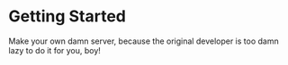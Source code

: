 # Getting Started

Make your own damn server, because the original developer is too damn lazy to do it for you, boy!